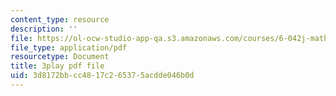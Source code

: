 ```yaml
---
content_type: resource
description: ''
file: https://ol-ocw-studio-app-qa.s3.amazonaws.com/courses/6-042j-mathematics-for-computer-science-spring-2015/3d8172bbcc4817c265375acdde046b0d_HeyEK0TWiBw.pdf
file_type: application/pdf
resourcetype: Document
title: 3play pdf file
uid: 3d8172bb-cc48-17c2-6537-5acdde046b0d
---
```

